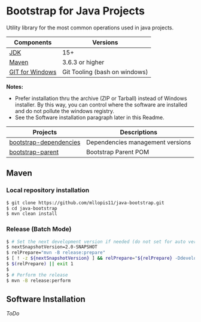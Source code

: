 # Bootstrap for Java Projects

Utility library for the most common operations used in java projects.

Components | Versions
---------- | --------
[JDK](https://adoptopenjdk.net) | 15+
[Maven](https://maven.apache.org) | 3.6.3 or higher
[GIT for Windows](https://gitforwindows.org) | Git Tooling (bash on windows)

**Notes:** 
- Prefer installation thru the archive (ZIP or Tarball) instead of Windows installer. By this way, you can control where the software are installed and do not pollute the windows registry.
- See the Software installation paragraph later in this Readme.

Projects | Descriptions
-------- | ------------
[bootstrap-dependencies](./bootstrap-dependencies) | Dependencies management versions
[bootstrap-parent](./bootstrap-parent) | Bootstrap Parent POM 

## Maven

### Local repository installation

```bash
$ git clone https://github.com/mllopis11/java-bootstrap.git
$ cd java-bootstrap
$ mvn clean install
```

### Release (Batch Mode)

```bash
$ # Set the next development version if needed (do not set for auto versioning)
$ nextSnapshotVersion=2.0-SNAPSHOT
$ relPrepare="mvn -B release:prepare"
$ [ ! -z ${nextSnapshotVersion} ] && relPrepare="${relPrepare} -DdevelopmentVersion=${nextSnapshotVersion}"
$ $(relPrepare) || exit 1
$
$ # Perform the release
$ mvn -B release:perform
```


## Software Installation

_ToDo_
